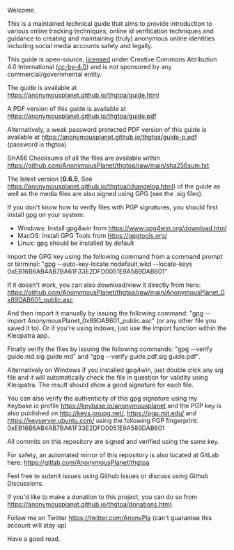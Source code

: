 Welcome.

This is a maintained technical guide that aims to provide introduction to various online tracking techniques, online id verification techniques and guidance to creating and maintaining (truly) anonymous online identities including social media accounts safely and legally.

This guide is open-source, [licensed] under Creative Commons Attribution 4.0 International ([cc-by-4.0]) and is not sponsored by any commercial/governmental entity.

The guide is available at <https://anonymousplanet.github.io/thgtoa/guide.html>

A PDF version of this guide is available at <https://anonymousplanet.github.io/thgtoa/guide.pdf>

Alternatively, a weak password protected PDF version of this guide is available at <https://anonymousplanet.github.io/thgtoa/guide-p.pdf> (password is thgtoa)

SHA56 Checksums of all the files are available within <https://github.com/AnonymousPlanet/thgtoa/raw/main/sha256sum.txt>

The latest version (**0.6.5**, See <https://anonymousplanet.github.io/thgtoa/changelog.html>) of the guide as well as the media files are also signed using GPG (see the .sig files).

If you don't know how to verify files with PGP signatures, you should first install gpg on your system:
- Windows: Install gpg4win from <https://www.gpg4win.org/download.html>
- MacOS: Install GPG Tools from <https://gpgtools.org/>
- Linux: gpg should be installed by default

Import the GPG key using the following command from a command prompt or terminal: "gpg --auto-key-locate nodefault,wkd --locate-keys 0xEB16B6AB4AB7BA61F33E2DFD0051E9A589DAB601" 

If it doesn't work, you can also download/view it directly from here: <https://github.com/AnonymousPlanet/thgtoa/raw/main/AnonymousPlanet_0x89DAB601_public.asc>

And then import it manually by issuing the following command: "gpg --import AnonymousPlanet_0x89DAB601_public.asc" (or any other file you saved it to). Or if you're using indows, just use the import function within the Kleopatra app.

Finally verify the files by issuing the following commands: "gpg --verify guide.md.sig guide.md" and "gpg --verify guide.pdf.sig guide.pdf".

Alternatively on Windows if you installed gpg4win, just double click any sig file and it will automatically check the file in question for validity using Kleopatra.
The result should show a good signature for each file.

You can also verify the authenticity of this gpg signature using my Keybase.io profile <https://keybase.io/anonymousplanet> and the PGP key is also published on <http://keys.gnupg.net/>, <https://pgp.mit.edu/> and <https://keyserver.ubuntu.com/> using the following PGP fingerprint: 0xEB16B6AB4AB7BA61F33E2DFD0051E9A589DAB601

All commits on this repository are signed and verified using the same key.

For safety, an automated mirror of this repository is also located at GitLab here: https://gitlab.com/AnonymousPlanet/thgtoa

Feel free to submit issues using Github Issues or discuss using Github Discussions.

If you'd like to make a donation to this project, you can do so from <https://anonymousplanet.github.io/thgtoa/donations.html>.

Follow me on Twitter <https://twitter.com/AnonyPla> (can't guarantee this account will stay up)

Have a good read.

[cc-by-4.0]: https://creativecommons.org/licenses/by/4.0/
[licensed]: https://anonymousplanet.github.io/thgtoa/license.html
